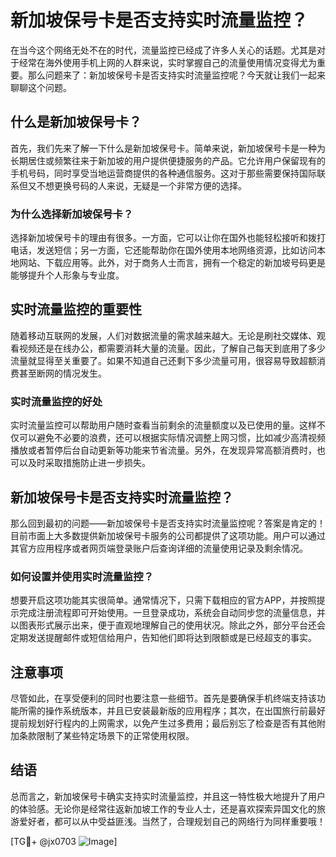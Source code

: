 # 新加坡保号卡是否支持实时流量监控？

在当今这个网络无处不在的时代，流量监控已经成了许多人关心的话题。尤其是对于经常在海外使用手机上网的人群来说，实时掌握自己的流量使用情况变得尤为重要。那么问题来了：新加坡保号卡是否支持实时流量监控呢？今天就让我们一起来聊聊这个问题。

## 什么是新加坡保号卡？

首先，我们先来了解一下什么是新加坡保号卡。简单来说，新加坡保号卡是一种为长期居住或频繁往来于新加坡的用户提供便捷服务的产品。它允许用户保留现有的手机号码，同时享受当地运营商提供的各种通信服务。这对于那些需要保持国际联系但又不想更换号码的人来说，无疑是一个非常方便的选择。

### 为什么选择新加坡保号卡？

选择新加坡保号卡的理由有很多。一方面，它可以让你在国外也能轻松接听和拨打电话，发送短信；另一方面，它还能帮助你在国外使用本地网络资源，比如访问本地网站、下载应用等。此外，对于商务人士而言，拥有一个稳定的新加坡号码更是能够提升个人形象与专业度。

## 实时流量监控的重要性

随着移动互联网的发展，人们对数据流量的需求越来越大。无论是刷社交媒体、观看视频还是在线办公，都需要消耗大量的流量。因此，了解自己每天到底用了多少流量就显得至关重要了。如果不知道自己还剩下多少流量可用，很容易导致超额消费甚至断网的情况发生。

### 实时流量监控的好处

实时流量监控可以帮助用户随时查看当前剩余的流量额度以及已使用的量。这样不仅可以避免不必要的浪费，还可以根据实际情况调整上网习惯，比如减少高清视频播放或者暂停后台自动更新等功能来节省流量。另外，在发现异常高额消费时，也可以及时采取措施防止进一步损失。

## 新加坡保号卡是否支持实时流量监控？

那么回到最初的问题——新加坡保号卡是否支持实时流量监控呢？答案是肯定的！目前市面上大多数提供新加坡保号卡服务的公司都提供了这项功能。用户可以通过其官方应用程序或者网页端登录账户后查询详细的流量使用记录及剩余情况。

### 如何设置并使用实时流量监控？

想要开启这项功能其实很简单。通常情况下，只需下载相应的官方APP，并按照提示完成注册流程即可开始使用。一旦登录成功，系统会自动同步您的流量信息，并以图表形式展示出来，便于直观地理解自己的使用状况。除此之外，部分平台还会定期发送提醒邮件或短信给用户，告知他们即将达到限额或是已经超支的事实。

## 注意事项

尽管如此，在享受便利的同时也要注意一些细节。首先是要确保手机终端支持该功能所需的操作系统版本，并且已安装最新版的应用程序；其次，在出国旅行前最好提前规划好行程内的上网需求，以免产生过多费用；最后别忘了检查是否有其他附加条款限制了某些特定场景下的正常使用权限。

## 结语

总而言之，新加坡保号卡确实支持实时流量监控，并且这一特性极大地提升了用户的体验感。无论你是经常往返新加坡工作的专业人士，还是喜欢探索异国文化的旅游爱好者，都可以从中受益匪浅。当然了，合理规划自己的网络行为同样重要哦！

[TG💪+ @jx0703 ![Image](https://github.com/user-attachments/assets/dbca1d08-cadb-493c-b0ec-ad6f7a83f270)]